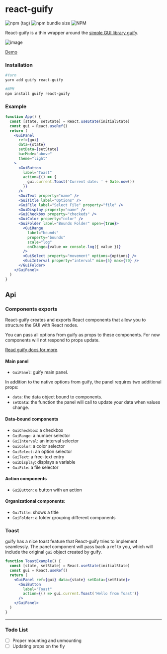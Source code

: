 # react-guify

![npm (tag)](https://img.shields.io/npm/v/react-guify) ![npm bundle size](https://img.shields.io/bundlephobia/minzip/react-guify) ![NPM](https://img.shields.io/npm/l/react-guify)

React-guify is a thin wrapper around the [simple GUI library guify](https://github.com/colejd/guify).

![image](https://raw.githubusercontent.com/colejd/guify/master/docs/Guify.png)

[Demo](https://codesandbox.io/s/react-guify-154rk)

### Installation

```bash
#Yarn
yarn add guify react-guify

#NPM
npm install guify react-guify
```

### Example

```jsx
function App() {
  const [state, setState] = React.useState(initialState)
  const gui = React.useRef()
  return (
    <GuiPanel
      ref={gui}
      data={state}
      setData={setState}
      barMode="above"
      theme="light"
    >
      <GuiButton
        label="Toast"
        action={() => {
          gui.current.Toast('Current date: ' + Date.now())
        }}
      />
      <GuiText property="name" />
      <GuiTitle label="Options" />
      <GuiFile label="Select File" property="file" />
      <GuiDisplay property="name" />
      <GuiCheckbox property="checkeds" />
      <GuiColor property="color" />
      <GuiFolder label="Bounds Folder" open={true}>
        <GuiRange
          label="bounds"
          property="bounds"
          scale="log"
          onChange={value => console.log({ value })}
        />
        <GuiSelect property="movement" options={options} />
        <GuiInterval property="interval" min={5} max={70} />
      </GuiFolder>
    </GuiPanel>
  )
}
```

## Api

### Components exports

React-guify creates and exports React components that allow you to structure the GUI with React nodes.

You can pass all options from guify as props to these components. For now components will not respond to props update.

[Read guify docs for more](https://github.com/colejd/guify/).

#### Main panel

- `GuiPanel`: guify main panel.

In addition to the native options from guify, the panel requires two additional props:

- `data`: the data object bound to components.
- `setData`: the function the panel will call to update your data when values change.

#### Data-bound components

- `GuiCheckbox`: a checkbox
- `GuiRange`: a number selector
- `GuiInterval`: an interval selector
- `GuiColor`: a color selector
- `GuiSelect`: an option selector
- `GuiText`: a free-text entry
- `GuiDisplay`: displays a variable
- `GuiFile`: a file selector

#### Action components

- `GuiButton`: a button with an action

#### Organizational components:

- `GuiTitle`: shows a title
- `GuiFolder`: a folder grouping different components

### Toast

guify has a nice toast feature that React-guify tries to implement seamlessly. The panel component will pass back a ref to you, which will include the original `gui` object created by guify.

```jsx
function ToastExample() {
  const [state, setState] = React.useState(initialState)
  const gui = React.useRef()
  return (
    <GuiPanel ref={gui} data={state} setData={setState}>
      <GuiButton
        label="Toast"
        action={() => gui.current.Toast('Hello from Toast')}
      />
    </GuiPanel>
  )
}
```

---

### Todo List

- [ ] Proper mounting and unmounting
- [ ] Updating props on the fly
